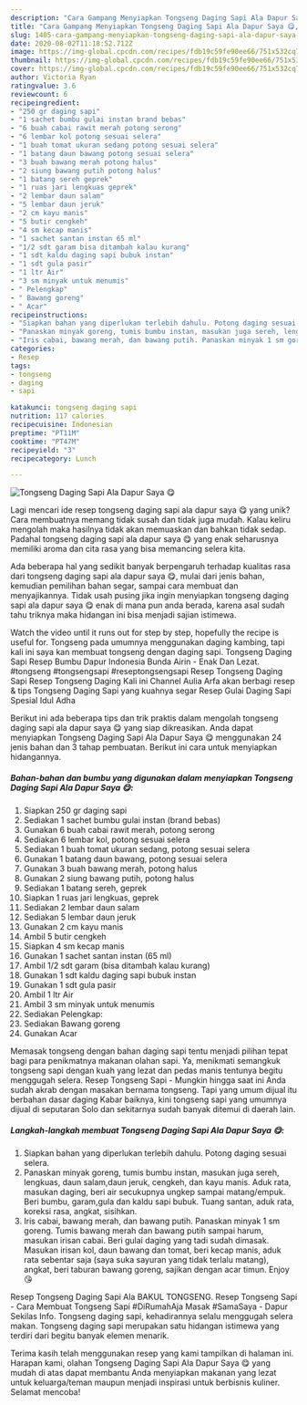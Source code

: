 ```yaml
---
description: "Cara Gampang Menyiapkan Tongseng Daging Sapi Ala Dapur Saya 😋, Sempurna"
title: "Cara Gampang Menyiapkan Tongseng Daging Sapi Ala Dapur Saya 😋, Sempurna"
slug: 1405-cara-gampang-menyiapkan-tongseng-daging-sapi-ala-dapur-saya-sempurna
date: 2020-08-02T11:18:52.712Z
image: https://img-global.cpcdn.com/recipes/fdb19c59fe90ee66/751x532cq70/tongseng-daging-sapi-ala-dapur-saya-😋-foto-resep-utama.jpg
thumbnail: https://img-global.cpcdn.com/recipes/fdb19c59fe90ee66/751x532cq70/tongseng-daging-sapi-ala-dapur-saya-😋-foto-resep-utama.jpg
cover: https://img-global.cpcdn.com/recipes/fdb19c59fe90ee66/751x532cq70/tongseng-daging-sapi-ala-dapur-saya-😋-foto-resep-utama.jpg
author: Victoria Ryan
ratingvalue: 3.6
reviewcount: 6
recipeingredient:
- "250 gr daging sapi"
- "1 sachet bumbu gulai instan brand bebas"
- "6 buah cabai rawit merah potong serong"
- "6 lembar kol potong sesuai selera"
- "1 buah tomat ukuran sedang potong sesuai selera"
- "1 batang daun bawang potong sesuai selera"
- "3 buah bawang merah potong halus"
- "2 siung bawang putih potong halus"
- "1 batang sereh geprek"
- "1 ruas jari lengkuas geprek"
- "2 lembar daun salam"
- "5 lembar daun jeruk"
- "2 cm kayu manis"
- "5 butir cengkeh"
- "4 sm kecap manis"
- "1 sachet santan instan 65 ml"
- "1/2 sdt garam bisa ditambah kalau kurang"
- "1 sdt kaldu daging sapi bubuk instan"
- "1 sdt gula pasir"
- "1 ltr Air"
- "3 sm minyak untuk menumis"
- " Pelengkap"
- " Bawang goreng"
- " Acar"
recipeinstructions:
- "Siapkan bahan yang diperlukan terlebih dahulu. Potong daging sesuai selera."
- "Panaskan minyak goreng, tumis bumbu instan, masukan juga sereh, lengkuas, daun salam,daun jeruk, cengkeh, dan kayu manis. Aduk rata, masukan daging, beri air secukupnya ungkep sampai matang/empuk. Beri bumbu, garam,gula dan kaldu sapi bubuk. Tuang santan, aduk rata, koreksi rasa, angkat, sisihkan."
- "Iris cabai, bawang merah, dan bawang putih. Panaskan minyak 1 sm goreng. Tumis bawang merah dan bawang putih sampai harum, masukan irisan cabai. Beri gulai daging yang tadi sudah dimasak. Masukan irisan kol, daun bawang dan tomat, beri kecap manis, aduk rata sebentar saja (saya suka sayuran yang tidak terlalu matang), angkat, beri taburan bawang goreng, sajikan dengan acar timun. Enjoy😘"
categories:
- Resep
tags:
- tongseng
- daging
- sapi

katakunci: tongseng daging sapi 
nutrition: 117 calories
recipecuisine: Indonesian
preptime: "PT11M"
cooktime: "PT47M"
recipeyield: "3"
recipecategory: Lunch

---
```



![Tongseng Daging Sapi Ala Dapur Saya 😋](https://img-global.cpcdn.com/recipes/fdb19c59fe90ee66/751x532cq70/tongseng-daging-sapi-ala-dapur-saya-😋-foto-resep-utama.jpg)

Lagi mencari ide resep tongseng daging sapi ala dapur saya 😋 yang unik? Cara membuatnya memang tidak susah dan tidak juga mudah. Kalau keliru mengolah maka hasilnya tidak akan memuaskan dan bahkan tidak sedap. Padahal tongseng daging sapi ala dapur saya 😋 yang enak seharusnya memiliki aroma dan cita rasa yang bisa memancing selera kita.

Ada beberapa hal yang sedikit banyak berpengaruh terhadap kualitas rasa dari tongseng daging sapi ala dapur saya 😋, mulai dari jenis bahan, kemudian pemilihan bahan segar, sampai cara membuat dan menyajikannya. Tidak usah pusing jika ingin menyiapkan tongseng daging sapi ala dapur saya 😋 enak di mana pun anda berada, karena asal sudah tahu triknya maka hidangan ini bisa menjadi sajian istimewa.

Watch the video until it runs out for step by step, hopefully the recipe is useful for. Tongseng pada umumnya menggunakan daging kambing, tapi kali ini saya kan membuat tongseng dengan daging sapi. Tongseng Daging Sapi Resep Bumbu Dapur Indonesia Bunda Airin - Enak Dan Lezat. #tongseng #tongsengsapi #reseptongsengsapi Resep Tongseng Daging Sapi Resep Tongseng Daging Kali ini Channel Aulia Arfa akan berbagi resep &amp; tips Tongseng Daging Sapi yang kuahnya segar Resep Gulai Daging Sapi Spesial Idul Adha


Berikut ini ada beberapa tips dan trik praktis dalam mengolah tongseng daging sapi ala dapur saya 😋 yang siap dikreasikan. Anda dapat menyiapkan Tongseng Daging Sapi Ala Dapur Saya 😋 menggunakan 24 jenis bahan dan 3 tahap pembuatan. Berikut ini cara untuk menyiapkan hidangannya.

<!--inarticleads1-->

##### Bahan-bahan dan bumbu yang digunakan dalam menyiapkan Tongseng Daging Sapi Ala Dapur Saya 😋:

1. Siapkan 250 gr daging sapi
1. Sediakan 1 sachet bumbu gulai instan (brand bebas)
1. Gunakan 6 buah cabai rawit merah, potong serong
1. Sediakan 6 lembar kol, potong sesuai selera
1. Sediakan 1 buah tomat ukuran sedang, potong sesuai selera
1. Gunakan 1 batang daun bawang, potong sesuai selera
1. Gunakan 3 buah bawang merah, potong halus
1. Gunakan 2 siung bawang putih, potong halus
1. Sediakan 1 batang sereh, geprek
1. Siapkan 1 ruas jari lengkuas, geprek
1. Sediakan 2 lembar daun salam
1. Sediakan 5 lembar daun jeruk
1. Gunakan 2 cm kayu manis
1. Ambil 5 butir cengkeh
1. Siapkan 4 sm kecap manis
1. Gunakan 1 sachet santan instan (65 ml)
1. Ambil 1/2 sdt garam (bisa ditambah kalau kurang)
1. Gunakan 1 sdt kaldu daging sapi bubuk instan
1. Gunakan 1 sdt gula pasir
1. Ambil 1 ltr Air
1. Ambil 3 sm minyak untuk menumis
1. Sediakan  Pelengkap:
1. Sediakan  Bawang goreng
1. Gunakan  Acar


Memasak tongseng dengan bahan daging sapi tentu menjadi pilihan tepat bagi para penikmatnya makanan olahan sapi. Ya, menikmati semangkuk tongseng sapi dengan kuah yang lezat dan pedas manis tentunya begitu menggugah selera. Resep Tongseng Sapi - Mungkin hingga saat ini Anda sudah akrab dengan masakan bernama tongseng. Tapi yang umum dijual itu berbahan dasar daging Kabar baiknya, kini tongseng sapi yang umumnya dijual di seputaran Solo dan sekitarnya sudah banyak ditemui di daerah lain. 

<!--inarticleads2-->

##### Langkah-langkah membuat Tongseng Daging Sapi Ala Dapur Saya 😋:

1. Siapkan bahan yang diperlukan terlebih dahulu. Potong daging sesuai selera.
1. Panaskan minyak goreng, tumis bumbu instan, masukan juga sereh, lengkuas, daun salam,daun jeruk, cengkeh, dan kayu manis. Aduk rata, masukan daging, beri air secukupnya ungkep sampai matang/empuk. Beri bumbu, garam,gula dan kaldu sapi bubuk. Tuang santan, aduk rata, koreksi rasa, angkat, sisihkan.
1. Iris cabai, bawang merah, dan bawang putih. Panaskan minyak 1 sm goreng. Tumis bawang merah dan bawang putih sampai harum, masukan irisan cabai. Beri gulai daging yang tadi sudah dimasak. Masukan irisan kol, daun bawang dan tomat, beri kecap manis, aduk rata sebentar saja (saya suka sayuran yang tidak terlalu matang), angkat, beri taburan bawang goreng, sajikan dengan acar timun. Enjoy😘


Resep Tongseng Daging Sapi Ala BAKUL TONGSENG. Resep Tongseng Sapi - Cara Membuat Tongseng Sapi #DiRumahAja Masak #SamaSaya - Dapur Sekilas Info. Tongseng daging sapi, kehadirannya selalu menggugah selera makan. Tongseng daging sapi merupakan satu hidangan istimewa yang terdiri dari begitu banyak elemen menarik. 

Terima kasih telah menggunakan resep yang kami tampilkan di halaman ini. Harapan kami, olahan Tongseng Daging Sapi Ala Dapur Saya 😋 yang mudah di atas dapat membantu Anda menyiapkan makanan yang lezat untuk keluarga/teman maupun menjadi inspirasi untuk berbisnis kuliner. Selamat mencoba!
